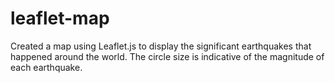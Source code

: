 # leaflet-map

Created a map using Leaflet.js to display the significant earthquakes that happened around the world. The circle size is indicative of the magnitude of each earthquake.
